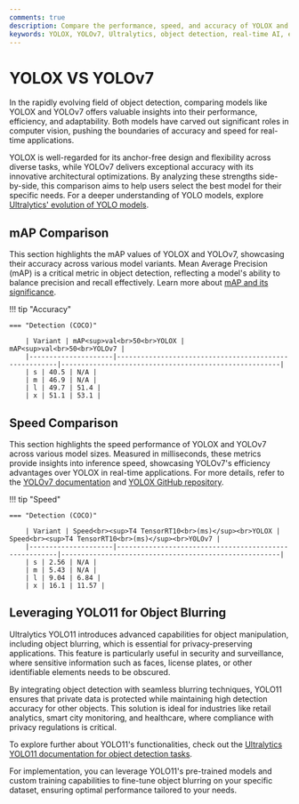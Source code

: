 ```yaml
---
comments: true
description: Compare the performance, speed, and accuracy of YOLOX and YOLOv7, two leading models in real-time object detection and computer vision. Explore their capabilities, efficiency, and suitability for edge AI applications in this detailed analysis.
keywords: YOLOX, YOLOv7, Ultralytics, object detection, real-time AI, edge AI, computer vision
---
```


# YOLOX VS YOLOv7

In the rapidly evolving field of object detection, comparing models like YOLOX and YOLOv7 offers valuable insights into their performance, efficiency, and adaptability. Both models have carved out significant roles in computer vision, pushing the boundaries of accuracy and speed for real-time applications.

YOLOX is well-regarded for its anchor-free design and flexibility across diverse tasks, while YOLOv7 delivers exceptional accuracy with its innovative architectural optimizations. By analyzing these strengths side-by-side, this comparison aims to help users select the best model for their specific needs. For a deeper understanding of YOLO models, explore [Ultralytics' evolution of YOLO models](https://www.ultralytics.com/blog/the-evolution-of-object-detection-and-ultralytics-yolo-models).

## mAP Comparison

This section highlights the mAP values of YOLOX and YOLOv7, showcasing their accuracy across various model variants. Mean Average Precision (mAP) is a critical metric in object detection, reflecting a model's ability to balance precision and recall effectively. Learn more about [mAP and its significance](https://www.ultralytics.com/glossary/mean-average-precision-map).

!!! tip "Accuracy"

    === "Detection (COCO)"

    	| Variant | mAP<sup>val<br>50<br>YOLOX | mAP<sup>val<br>50<br>YOLOv7 |
    	|---------------------|-------------------------------------------------------|-------------------------------------------------------|
    	| s | 40.5 | N/A |
    	| m | 46.9 | N/A |
    	| l | 49.7 | 51.4 |
    	| x | 51.1 | 53.1 |

## Speed Comparison

This section highlights the speed performance of YOLOX and YOLOv7 across various model sizes. Measured in milliseconds, these metrics provide insights into inference speed, showcasing YOLOv7's efficiency advantages over YOLOX in real-time applications. For more details, refer to the [YOLOv7 documentation](https://docs.ultralytics.com/models/yolov7/) and [YOLOX GitHub repository](https://github.com/Megvii-BaseDetection/YOLOX).

!!! tip "Speed"

    === "Detection (COCO)"

    	| Variant | Speed<br><sup>T4 TensorRT10<br>(ms)</sup><br>YOLOX | Speed<br><sup>T4 TensorRT10<br>(ms)</sup><br>YOLOv7 |
    	|---------------------|-------------------------------------------------------|-------------------------------------------------------|
    	| s | 2.56 | N/A |
    	| m | 5.43 | N/A |
    	| l | 9.04 | 6.84 |
    	| x | 16.1 | 11.57 |

## Leveraging YOLO11 for Object Blurring

Ultralytics YOLO11 introduces advanced capabilities for object manipulation, including object blurring, which is essential for privacy-preserving applications. This feature is particularly useful in security and surveillance, where sensitive information such as faces, license plates, or other identifiable elements needs to be obscured.

By integrating object detection with seamless blurring techniques, YOLO11 ensures that private data is protected while maintaining high detection accuracy for other objects. This solution is ideal for industries like retail analytics, smart city monitoring, and healthcare, where compliance with privacy regulations is critical.

To explore further about YOLO11's functionalities, check out the [Ultralytics YOLO11 documentation for object detection tasks](https://www.ultralytics.com/blog/how-to-use-ultralytics-yolo11-for-object-detection).

For implementation, you can leverage YOLO11's pre-trained models and custom training capabilities to fine-tune object blurring on your specific dataset, ensuring optimal performance tailored to your needs.
